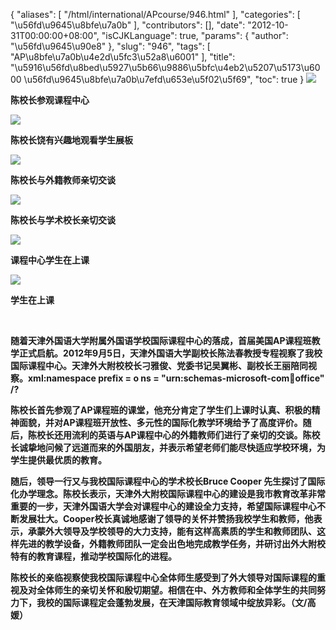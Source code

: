 {
    "aliases": [
        "/html/international/APcourse/946.html"
    ],
    "categories": [
        "\u56fd\u9645\u8bfe\u7a0b"
    ],
    "contributors": [],
    "date": "2012-10-31T00:00:00+08:00",
    "isCJKLanguage": true,
    "params": {
        "author": "\u56fd\u9645\u90e8"
    },
    "slug": "946",
    "tags": [
        "AP\u8bfe\u7a0b\u4e2d\u5fc3\u52a8\u6001"
    ],
    "title": "\u5916\u56fd\u8bed\u5927\u5b66\u9886\u5bfc\u4eb2\u5207\u5173\u6000  \u56fd\u9645\u8bfe\u7a0b\u7efd\u653e\u5f02\u5f69",
    "toc": true
}
**![](https://cdn.tfls.online/mirror/full/44116601b7a11f6f8c969bc995153f55b03e8b56.jpg)**

**陈校长参观课程中心**

**![](https://cdn.tfls.online/mirror/full/9613374d479ca321728fea633cb09433a24487ab.jpg)**

**陈校长饶有兴趣地观看学生展板**

**![](https://cdn.tfls.online/mirror/full/db2f697038fa09cfbc483d6cea1d9ff3268f97dd.jpg)**

**陈校长与外籍教师亲切交谈**

**![](https://cdn.tfls.online/mirror/full/1736fc75b02197da7760aa26616993946cb47dd5.jpg)**

**陈校长与学术校长亲切交谈**

**![](https://cdn.tfls.online/mirror/full/691eb7f451108df0fe7e02307a2f03724d88ae7b.jpg)**

**课程中心学生在上课**

**![](https://cdn.tfls.online/mirror/full/c33ea97b0df6d5e08c6aaa6f70bd5598d86d492a.jpg)**

**学生在上课**

 

**随着天津外国语大学附属外国语学校国际课程中心的落成，首届美国AP课程班教学正式启航。2012年9月5日，天津外国语大学副校长陈法春教授专程视察了我校国际课程中心。天津外大附校校长刁雅俊、党委书记吴翼彬、副校长王丽陪同视察。xml:namespace prefix = o ns = "urn:schemas-microsoft-com:office:office" /?**

**陈校长首先参观了AP课程班的课堂，他充分肯定了学生们上课时认真、积极的精神面貌，并对AP课程班开放性、多元性的国际化教学环境给予了高度评价。随后，陈校长还用流利的英语与AP课程中心的外籍教师们进行了亲切的交谈。陈校长诚挚地问候了远道而来的外国朋友，并表示希望老师们能尽快适应学校环境，为学生提供最优质的教育。**

**随后，领导一行又与我校国际课程中心的学术校长Bruce Cooper 先生探讨了国际化办学理念。陈校长表示，天津外大附校国际课程中心的建设是我市教育改革非常重要的一步，天津外国语大学会对课程中心的建设全力支持，希望国际课程中心不断发展壮大。Cooper校长真诚地感谢了领导的关怀并赞扬我校学生和教师，他表示，承蒙外大领导及学校领导的大力支持，能有这样高素质的学生和教师团队、这样先进的教学设备，外籍教师团队一定会出色地完成教学任务，并研讨出外大附校特有的教育课程，推动学校国际化的进程。**

**陈校长的亲临视察使我校国际课程中心全体师生感受到了外大领导对国际课程的重视及对全体师生的亲切关怀和殷切期望。相信在中、外方教师和全体学生的共同努力下，我校的国际课程定会蓬勃发展，在天津国际教育领域中绽放异彩。（文/高媛）**

